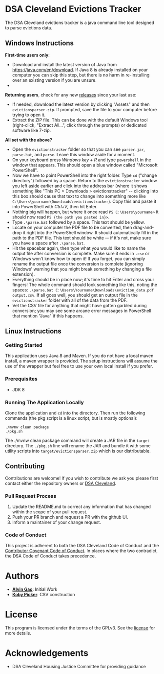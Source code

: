 # DSA Cleveland Evictions Tracker
The DSA Cleveland evictions tracker is a java command line tool designed to parse evictions data.

## Windows Instructions
**First-time users only**:
- Download and install the latest version of Java from https://java.com/en/download. If Java 8 is already installed on your computer you can skip this step, but there is no harm in re-installing over an existing version if you are unsure.
- 
**Returning users**, check for any new [releases](https://github.com/DSACle/evictiontracker/releases) since your last use:
- If needed, download the latest version by clicking "Assets" and then `evictionsparser.zip`. If prompted, save the file to your computer before trying to open it.
- Extract the ZIP file. This can be done with the default Windows tool (right-click, "Extract All...", click through the prompts) or dedicated software like 7-zip.

**All set with the above?**
- Open the `evictionstracker` folder so that you can see `parser.jar`, `parse.bat`, and `parse`. Leave this window aside for a moment.
- On your keyboard press *Windows key + R* and type `powershell` in the window that appears. This should open a blue window called "Microsoft PowerShell".
- Now we have to point PowerShell into the right folder. Type `cd` ("change directory") followed by a space. Return to the `evictionstracker` window you left aside earlier and click into the address bar (where it shows something like "This PC > Downloads > evictionstracker" -- clicking into this box should cause that text to change into something more like `C:\Users\yourname\Downloads\evictionstracker`). Copy this and paste it into PowerShell with *Ctrl+V*, then hit Enter.
- Nothing big will happen, but where it once read `PS C:\Users\yourname>` it should now read `PS {the path you pasted in}>`.
- Type `.\parse.bat` followed by a space. This text should be yellow.
- Locate on your computer the PDF file to be converted, then drag-and-drop it right into the PowerShell window. It should automatically fill in the path to the PDF file. This text should be white -- if it's not, make sure you have a space after `.\parse.bat`.
- Hit the spacebar again, then type what you would like to name the output file after conversion is complete. Make sure it ends in `.csv` or Windows won't know how to open it! If you forget, you can simply rename the output file once the conversion is complete (ignoring Windows' warning that you might break something by changing a file extension).
- Everything should be in place now; it's time to hit Enter and cross your fingers! The whole command should look something like this, noting the spaces: `.\parse.bat C:\Users\Yourname\Downloads\eviction_data.pdf output.csv`. If all goes well, you should get an output file in the `evictionstracker` folder with all of the data from the PDF. 
- Vet the CSV file for anything that might have gotten garbled during conversion; you may see some arcane error messages in PowerShell that mention "Java" if this happens.

## Linux Instructions
### Getting Started
This application uses Java 8 and Maven. If you do not have a local maven install, a maven wrapper is provided. The setup instructions will assume the use of the wrapper but feel free to use your own local install if you prefer.

### Prerequisites
- JDK 8

### Running The Application Locally
Clone the application and `cd` into the directory. Then run the following commands (the pkg script is a linux script, but is mostly optional):

```
./mvnw clean package
./pkg.sh
```

The ./mvnw clean package command will create a JAR file in the `target` directory. The `./pkg.sh` line will rename the JAR and bundle it with some utility scripts into `target/evictionsparser.zip` which is our distributable.

## Contributing
Contributions are welcome! If you wish to contribute we ask you please first contact either the repository owners or [DSA Cleveland](mailto:info@dsacleveland.org).

### Pull Request Process
1. Update the README.md to correct any information that has changed within the scope of your pull request.
2. Push your PR branch and request a PR with the github UI.
3. Inform a maintainer of your change request.

### Code of Conduct
This project is adherent to both the DSA Cleveland Code of Conduct and the [Contributor Covenant Code of Conduct](code_of_conduct.md). In places where the two contradict, the DSA Code of Conduct takes precedence.

# Authors
- [**Alvin Gao**](https://github.com/tehgao): Initial Work
- [**Koby Picker**](https://github.com/jkobyp): CSV construction

# License
This program is licensed under the terms of the GPLv3. See the [license](LICENSE.md) for more details.

# Acknowledgements
- DSA Cleveland Housing Justice Committee for providing guidance

